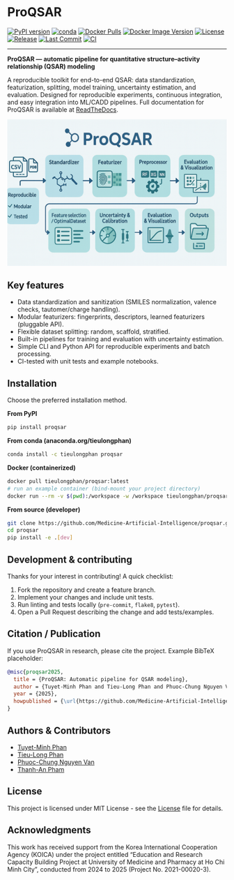 # ProQSAR

[![PyPI version](https://img.shields.io/pypi/v/proqsar.svg)](https://pypi.org/project/proqsar/)
[![conda](https://img.shields.io/conda/vn/tieulongphan/proqsar.svg?label=conda)](https://anaconda.org/tieulongphan/proqsar)
[![Docker Pulls](https://img.shields.io/docker/pulls/tieulongphan/proqsar.svg)](https://hub.docker.com/r/tieulongphan/proqsar)
[![Docker Image Version](https://img.shields.io/docker/v/tieulongphan/proqsar/latest?label=container)](https://hub.docker.com/r/tieulongphan/proqsar)
[![License](https://img.shields.io/github/license/Medicine-Artificial-Intelligence/proqsar.svg)](https://github.com/Medicine-Artificial-Intelligence/proqsar/blob/main/LICENSE)
[![Release](https://img.shields.io/github/v/release/Medicine-Artificial-Intelligence/proqsar.svg)](https://github.com/Medicine-Artificial-Intelligence/proqsar/releases)
[![Last Commit](https://img.shields.io/github/last-commit/Medicine-Artificial-Intelligence/proqsar.svg)](https://github.com/Medicine-Artificial-Intelligence/proqsar/commits)
[![CI](https://github.com/Medicine-Artificial-Intelligence/proqsar/actions/workflows/test-and-lint.yml/badge.svg?branch=main)](https://github.com/Medicine-Artificial-Intelligence/proqsar/actions/workflows/test-and-lint.yml)

---

**ProQSAR — automatic pipeline for quantitative structure–activity relationship (QSAR) modeling**

A reproducible toolkit for end-to-end QSAR: data standardization, featurization, splitting, model training, uncertainty estimation, and evaluation. Designed for reproducible experiments, continuous integration, and easy integration into ML/CADD pipelines. Full documentation for ProQSAR is available at [ReadTheDocs](https://proqsar.readthedocs.io/en/latest/).

![ProQSAR](https://raw.githubusercontent.com/Medicine-Artificial-Intelligence/ProQSAR/main/doc/fig/proqsar.png)



## Key features

- Data standardization and sanitization (SMILES normalization, valence checks, tautomer/charge handling).
- Modular featurizers: fingerprints, descriptors, learned featurizers (pluggable API).
- Flexible dataset splitting: random, scaffold, stratified.
- Built-in pipelines for training and evaluation with uncertainty estimation.
- Simple CLI and Python API for reproducible experiments and batch processing.
- CI-tested with unit tests and example notebooks.


## Installation

Choose the preferred installation method.

**From PyPI**

```bash
pip install proqsar
```

**From conda (anaconda.org/tieulongphan)**

```bash
conda install -c tieulongphan proqsar
```

**Docker (containerized)**

```bash
docker pull tieulongphan/proqsar:latest
# run an example container (bind-mount your project directory)
docker run --rm -v $(pwd):/workspace -w /workspace tieulongphan/proqsar:latest proqsar --help
```

**From source (developer)**

```bash
git clone https://github.com/Medicine-Artificial-Intelligence/proqsar.git
cd proqsar
pip install -e .[dev]
```

## Development & contributing

Thanks for your interest in contributing! A quick checklist:

1. Fork the repository and create a feature branch.
2. Implement your changes and include unit tests.
3. Run linting and tests locally (`pre-commit`, `flake8`, `pytest`).
4. Open a Pull Request describing the change and add tests/examples.

## Citation / Publication

If you use ProQSAR in research, please cite the project. Example BibTeX placeholder:

```bibtex
@misc{proqsar2025,
  title = {ProQSAR: Automatic pipeline for QSAR modeling},
  author = {Tuyet-Minh Phan and Tieu-Long Phan and Phuoc-Chung Nguyen Van and contributors},
  year = {2025},
  howpublished = {\url{https://github.com/Medicine-Artificial-Intelligence/proqsar}}
}
```

## Authors & Contributors

- [Tuyet-Minh Phan](https://github.com/tuyetminhphan)
- [Tieu-Long Phan](https://tieulongphan.github.io/)
- [Phuoc-Chung Nguyen Van](https://github.com/phuocchung123)
- [Thanh-An Pham](https://github.com/Thanh-An-Pham)



## License

This project is licensed under MIT License - see the [License](LICENSE) file for details.

## Acknowledgments

This work has received support from the Korea International Cooperation Agency (KOICA) under the project entitled “Education and Research Capacity Building Project at University of Medicine and Pharmacy at Ho Chi Minh City”, conducted from 2024 to 2025 (Project No. 2021-00020-3).